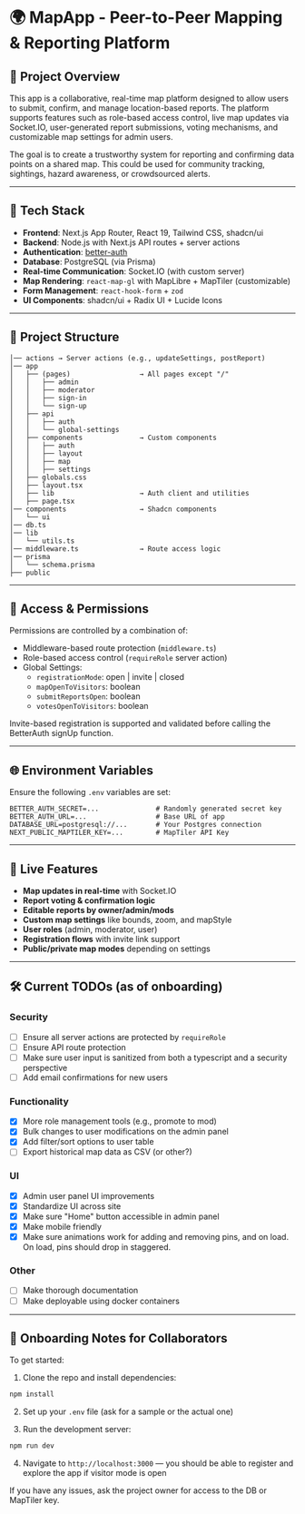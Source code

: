 # 🌍 MapApp - Peer-to-Peer Mapping & Reporting Platform

## 🚀 Project Overview

This app is a collaborative, real-time map platform designed to allow users to submit, confirm, and manage location-based reports. The platform supports features such as role-based access control, live map updates via Socket.IO, user-generated report submissions, voting mechanisms, and customizable map settings for admin users.

The goal is to create a trustworthy system for reporting and confirming data points on a shared map. This could be used for community tracking, sightings, hazard awareness, or crowdsourced alerts.

---

## 🧱 Tech Stack

- **Frontend**: Next.js App Router, React 19, Tailwind CSS, shadcn/ui
- **Backend**: Node.js with Next.js API routes + server actions
- **Authentication**: [better-auth](better-auth.com)
- **Database**: PostgreSQL (via Prisma)
- **Real-time Communication**: Socket.IO (with custom server)
- **Map Rendering**: `react-map-gl` with MapLibre + MapTiler (customizable)
- **Form Management**: `react-hook-form` + `zod`
- **UI Components**: shadcn/ui + Radix UI + Lucide Icons

---

## 📁 Project Structure

```
│── actions → Server actions (e.g., updateSettings, postReport)
│── app
│   ├── (pages)                 → All pages except "/"
│   │   ├── admin
│   │   ├── moderator
│   │   ├── sign-in
│   │   └── sign-up
│   ├── api
│   │   ├── auth
│   │   └── global-settings
│   ├── components              → Custom components
│   │   ├── auth
│   │   ├── layout
│   │   ├── map
│   │   ├── settings
│   ├── globals.css
│   ├── layout.tsx
│   ├── lib                     → Auth client and utilities
│   ├── page.tsx
│── components                  → Shadcn components
│   └── ui
│── db.ts
│── lib
│   └── utils.ts
│── middleware.ts               → Route access logic
│── prisma
│   └── schema.prisma
├── public
```

---

## 🔐 Access & Permissions

Permissions are controlled by a combination of:

- Middleware-based route protection (`middleware.ts`)
- Role-based access control (`requireRole` server action)
- Global Settings:
  - `registrationMode`: open | invite | closed
  - `mapOpenToVisitors`: boolean
  - `submitReportsOpen`: boolean
  - `votesOpenToVisitors`: boolean

Invite-based registration is supported and validated before calling the BetterAuth signUp function.

---

## 🌐 Environment Variables

Ensure the following `.env` variables are set:

```
BETTER_AUTH_SECRET=...              # Randomly generated secret key
BETTER_AUTH_URL=...                 # Base URL of app
DATABASE_URL=postgresql://...       # Your Postgres connection
NEXT_PUBLIC_MAPTILER_KEY=...        # MapTiler API Key
```

---

## 🔄 Live Features

- **Map updates in real-time** with Socket.IO
- **Report voting & confirmation logic**
- **Editable reports by owner/admin/mods**
- **Custom map settings** like bounds, zoom, and mapStyle
- **User roles** (admin, moderator, user)
- **Registration flows** with invite link support
- **Public/private map modes** depending on settings

---

## 🛠 Current TODOs (as of onboarding)

### Security

- [ ] Ensure all server actions are protected by `requireRole`
- [ ] Ensure API route protection
- [ ] Make sure user input is sanitized from both a typescript and a security perspective
- [ ] Add email confirmations for new users

### Functionality

- [x] More role management tools (e.g., promote to mod)
- [x] Bulk changes to user modifications on the admin panel
- [x] Add filter/sort options to user table
- [ ] Export historical map data as CSV (or other?)

### UI

- [x] Admin user panel UI improvements
- [x] Standardize UI across site
- [x] Make sure "Home" button accessible in admin panel
- [x] Make mobile friendly
- [x] Make sure animations work for adding and removing pins, and on load. On load, pins should drop in staggered.

### Other

- [ ] Make thorough documentation
- [ ] Make deployable using docker containers

---

## 👥 Onboarding Notes for Collaborators

To get started:

1. Clone the repo and install dependencies:

```bash
npm install
```

2. Set up your `.env` file (ask for a sample or the actual one)

3. Run the development server:

```bash
npm run dev
```

4. Navigate to `http://localhost:3000` — you should be able to register and explore the app if visitor mode is open

If you have any issues, ask the project owner for access to the DB or MapTiler key.
